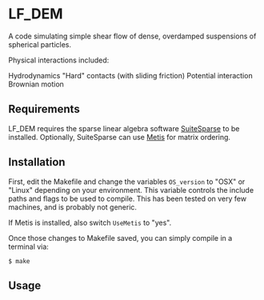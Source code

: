 <h1> LF_DEM </h1>

A code simulating simple shear flow of dense,
overdamped suspensions of spherical particles.

 Physical interactions included:

Hydrodynamics
"Hard" contacts (with sliding friction)
Potential interaction
Brownian motion


<h2> Requirements </h2>

LF_DEM requires the sparse linear algebra software
[SuiteSparse](http://faculty.cse.tamu.edu/davis/suitesparse.html) to
be installed. Optionally, SuiteSparse can use [Metis](http://glaros.dtc.umn.edu/gkhome/metis/metis/overview) for matrix ordering.

<h2> Installation </h2>

First, edit the Makefile and change the variables ```OS_version``` to
"OSX" or "Linux" depending on your environment. This variable controls
the include paths and flags to be used to compile. This has been
tested on very few machines, and is probably not generic.

If Metis is installed, also switch ```UseMetis``` to "yes". 

Once those changes to Makefile saved, you can simply compile in a terminal via:

```
$ make
```

<h2> Usage </h2>